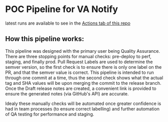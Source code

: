 # POC Pipeline for VA Notify
latest runs are available to see in the [Actions tab of this repo](https://github.com/dialectic-devops/demo-api/actions/workflows/cd-pipeline.yml)

## How this pipeline works:

This pipeline was designed with the primary user being Quality Assurance. 
There are three stopping points for manual checks: pre-deploy to perf, staging, and finally prod. 
Pull Request Labels are used to determine the semver version, so the first check is to ensure there is only one label on the PR, and that the semver value is correct. 
This pipeline is intended to run through one commit at a time, thus the second check shows what the actual tag and SHA values will be upon merging the commit to the release branch. 
Once the Draft release notes are created, a convenient link is provided to ensure the generated notes (via GitHub's API) are accurate. 


Idealy these manually checks will be automated once greater confidence is had in team processes (to ensure correct labelling) and further automation of QA testing for performance and staging. 


